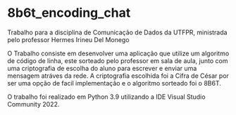 # 8b6t_encoding_chat

Trabalho para a disciplina de Comunicação de Dados da UTFPR, ministrada pelo professor Hermes Irineu Del Monego

O Trabalho consiste em desenvolver uma aplicação que utilize um algoritmo de código de linha, este sorteado pelo professor em sala de aula, junto com uma criptografia de escolha do aluno para escrever e enviar uma mensagem atráves da rede. A criptografia escolhida foi a Cifra de César por ser uma opção de facil implementação e o algoritmo sorteado foi o 8B6T.

O trabalho foi realizado em Python 3.9 utilizando a IDE Visual Studio Community 2022. 

